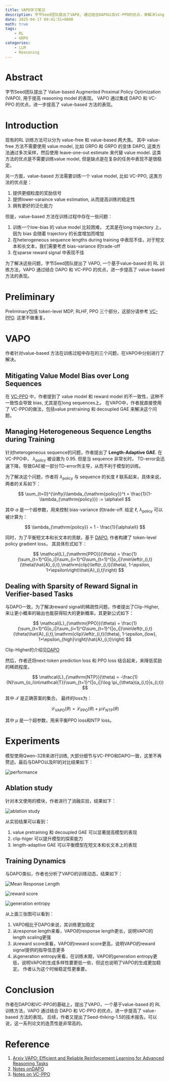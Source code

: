 ```yaml
---
title: VAPO学习笔记
description: 字节Seed团队提出了VAPO, 通过结合DAPO以及VC-PPO的优点，来解决long CoT任务中的一些问题，来提高reasoning model的表现
date: 2025-04-17 09:41:51+0800
math: true
tags: 
    - RL
    - GRPO
categories:
    - LLM 
    - Reasoning
---
```


# Abstract

字节Seed团队提出了 Value-based Augmented Proximal Policy Optimization (VAPO), 用于提高 reasoning model 的表现。 VAPO 通过集成 DAPO 和 VC-PPO 的优点，进一步提高了 value-based 方法的表现。

# Introduction

现有的RL 训练方法可以分为 value-free 和 value-based 两大类。
其中 value-free 方法不需要使用 value model, 比如 GRPO 和 GRPO 的变体 DAPO, 这类方法通过多次采样，然后使用 leave-one-out estimate 来代替 value model. 这类方法的优点是不需要训练value model, 但是缺点是在复杂的任务中表现不是很稳定。

另一方面，value-based 方法需要训练一个 value model, 比如 VC-PPO, 这类方法的优点是：

1. 提供更细粒度的奖励信号
2. 提供lower-varaince value estimation, 从而提高训练的稳定性
3. 拥有更好的泛化能力

但是，value-based 方法在训练过程中存在一些问题：

1. 训练一个low-bias 的 value model 比较困难， 尤其是在long trajectory 上，因为 bias 会随着 trajectory 的长度增加而增加
2. 在heterogeneous sequence lengths during training 中表现不佳，对于短文本和长文本，我们需要考虑 bias-variance 的trade-off
3. 在sparse reward signal 中表现不佳

为了解决这些问题，字节Seed团队提出了 VAPO, 一个基于value-based 的 RL 训练方法，VAPO 通过结合 DAPO 和 VC-PPO 的优点，进一步提高了 value-based 方法的表现。

# Preliminary

Preliminary包括 token-level MDP, RLHF, PPO 三个部分，这部分请参考 [VC-PPO](https://maosong2022.github.io/p/vc-ppo%E5%AD%A6%E4%B9%A0%E7%AC%94%E8%AE%B0/). 这里不做重复。

# VAPO

作者针对value-based 方法在训练过程中存在的三个问题，在VAPO中分别进行了解决。

## Mitigating Value Model Bias over Long Sequences

在 [VC-PPO](https://maosong2022.github.io/p/vc-ppo%E5%AD%A6%E4%B9%A0%E7%AC%94%E8%AE%B0/) 中，作者提到了 value model 和 reward model 的不一致性，这种不一致性会导致 bias, 尤其是在long sequences上。 在VAPO中，作者就直接使用了 VC-PPO的做法，包括value pretraining 和 decoupled GAE 来解决这个问题。

## Managing Heterogeneous Sequence Lengths during Training

针对heterogeneous sequence的问题，作者提出了 **Length-Adaptive GAE**. 在VC-PPO中， $\lambda_{\mathrm{policy}}$ 被设置为 $0.95$. 但是当 sequence 非常长时， TD-error会迅速下降，导致GAE被一部分TD-error所主导，从而不利于模型的训练。

为了解决这个问题，作者将 $\lambda_{\mathrm{policy}}$ 与 sequence 的长度 $\ell$ 联系起来，具体来说， 两者的关系如下：

$$
\sum_{t=0}^{\infty}\lambda_{\mathrm{policy}}^t = \frac{1}{1-\lambda_{\mathrm{policy}}} := \alpha\ell
$$

其中 $\alpha$ 是一个超参数，用来控制 bias-variance 的trade-off. 给定 $\ell$, $\lambda_{\mathrm{policy}}$ 可以被计算为：

$$
\lambda_{\mathrm{policy}} = 1 - \frac{1}{\alpha\ell}
$$

同时，为了平衡短文本和长文本的贡献，基于 [DAPO](https://maosong2022.github.io/p/dapo%E5%AD%A6%E4%B9%A0%E7%AC%94%E8%AE%B0/), 作者构建了 token-level policy gradient loss， 其具体形式如下：

$$
\mathcal{L}_{\mathrm{PPO}}(\theta) = \frac{1}{\sum_{t=1}^G|o_i|}\sum_{i=1}^G\sum_{t=1}^{|o_i|}\min\left(r_{i,t}(\theta)\hat{A}_{i,t},\mathrm{clip}\left(r_{i,t}(\theta), 1-\epsilon, 1+\epsilon\right)\hat{A}_{i,t}\right)
$$

## Dealing with Sparsity of Reward Signal in Verifier-based Tasks

与DAPO一致，为了解决reward signal的稀疏性问题，作者提出了Clip-Higher, 来让更小概率的输出也能获得较大的更新概率。其更新公式如下：

$$
\mathcal{L}_{\mathrm{PPO}}(\theta) = \frac{1}{\sum_{t=1}^G|o_i|}\sum_{i=1}^G\sum_{t=1}^{|o_i|}\min\left(r_{i,t}(\theta)\hat{A}_{i,t},\mathrm{clip}\left(r_{i,t}(\theta), 1-\epsilon_{low}, 1+\epsilon_{high}\right)\hat{A}_{i,t}\right)
$$

Clip-Higher的介绍见[DAPO](https://maosong2022.github.io/p/dapo%E5%AD%A6%E4%B9%A0%E7%AC%94%E8%AE%B0/)

然后，作者还将next-token prediction loss 和 PPO loss 结合起来，来降低奖励的稀疏程度。

$$
\mathcal{L}_{\mathrm{NTP}}(\theta) = -\frac{1}{N}\sum_{o_i\in\mathcal{T}}\sum_{t=1}^{|o_i|}\log \pi_{\theta}(a_{i,t}|s_{i,t})
$$

其中 $\mathcal{T}$ 是正确答案的集合。 最终的loss为：

$$
\mathcal{L}_{\mathrm{VAPO}}(\theta) = \mathcal{L}_{\mathrm{PPO}}(\theta) +\mu \mathcal{L}_{\mathrm{NTP}}(\theta)
$$

其中 $\mu$ 是一个超参数，用来平衡PPO loss和NTP loss。

# Experiments

模型使用Qwen-32B来进行训练, 大部分细节与VC-PPO和DAPO一致，这里不再赘述。最后与DAPO以及R1的对比结果如下：

![performance](performance.png)

## Ablation study

针对本文使用的模块，作者进行了消融实验，结果如下：

![ablation study](ablation_results.png)

从实验结果可以看到：

1. value pretraining 和 decoupled GAE 可以显著提高模型的表现
2. clip-higer 可以提升模型的探索能力
3. length-adaptive GAE 可以平衡模型在短文本和长文本上的表现

## Training Dynamics

与DAPO类似，作者也分析了VAPO的训练动态，结果如下：

![Mean Response Length](mean_response_length.png)

![reward score](reward_score.png)

![generation entropy](generation_entropy.png)

从上面三张图可以看到：

1. VAPO相比于DAPO来说，其训练更加稳定
2. 从response length来看，VAPO的response length更长，说明VAPO的length scaling更强
3. 从reward score来看，VAPO的reward score更高，说明VAPO的reward signal提供的指导信息更多
4. 从generation entropy来看，在训练末期，VAPO的generation entropy更低，说明VAPO的生成多样性要更低一些，但这也说明了VAPO的生成更加稳定。 作者认为这个时候稳定性更重要。

# Conclusion

作者在DAPO和VC-PPO的基础上，提出了VAPO，一个基于value-based 的 RL 训练方法，VAPO 通过结合 DAPO 和 VC-PPO 的优点，进一步提高了 value-based 方法的表现。 后续，作者又提出了Seed-thiking-1.5的技术报告。可以说，这一系列论文的连贯性是非常高的。

# Reference

1. [Arxiv VAPO: Efficient and Reliable Reinforcement Learning for Advanced Reasoning Tasks](http://arxiv.org/abs/2504.05118)
2. [Notes onDAPO](https://maosong2022.github.io/p/dapo%E5%AD%A6%E4%B9%A0%E7%AC%94%E8%AE%B0/)
3. [Notes on VC-PPO](https://maosong2022.github.io/p/vc-ppo%E5%AD%A6%E4%B9%A0%E7%AC%94%E8%AE%B0/)
